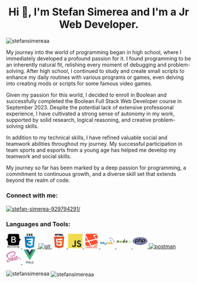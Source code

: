 <h1 align="center">Hi 👋, I'm Stefan Simerea and I'm a Jr Web Developer.</h1>

<p align="left"> <img src="https://komarev.com/ghpvc/?username=stefansimereaa&label=Profile%20views&color=0e75b6&style=flat" alt="stefansimereaa" /> </p>

<p>My journey into the world of programming began in high school, where I immediately developed a profound passion for it. I found programming to be an inherently natural fit, relishing every moment of debugging and problem-solving. After high school, I continued to study and create small scripts to enhance my daily routines with various programs or games, even delving into creating mods or scripts for some famous video games.

Given my passion for this world, I decided to enroll in Boolean and successfully completed the Boolean Full Stack Web Developer course in September 2023. Despite the potential lack of extensive professional experience, I have cultivated a strong sense of autonomy in my work, supported by solid research, logical reasoning, and creative problem-solving skills.

In addition to my technical skills, I have refined valuable social and teamwork abilities throughout my journey. My successful participation in team sports and esports from a young age has helped me develop my teamwork and social skills.

My journey so far has been marked by a deep passion for programming, a commitment to continuous growth, and a diverse skill set that extends beyond the realm of code. </p>

<h3 align="left">Connect with me:</h3>
<p align="left">
<a href="https://linkedin.com/in/stefan-simerea-929794291/" target="blank"><img align="center" src="https://raw.githubusercontent.com/rahuldkjain/github-profile-readme-generator/master/src/images/icons/Social/linked-in-alt.svg" alt="stefan-simerea-929794291/" height="30" width="40" /></a>
</p>

<h3 align="left">Languages and Tools:</h3>
<p align="left"> <a href="https://getbootstrap.com" target="_blank" rel="noreferrer"> <img src="https://raw.githubusercontent.com/devicons/devicon/master/icons/bootstrap/bootstrap-plain-wordmark.svg" alt="bootstrap" width="40" height="40"/> </a> <a href="https://www.w3schools.com/css/" target="_blank" rel="noreferrer"> <img src="https://raw.githubusercontent.com/devicons/devicon/master/icons/css3/css3-original-wordmark.svg" alt="css3" width="40" height="40"/> </a> <a href="https://git-scm.com/" target="_blank" rel="noreferrer"> <img src="https://www.vectorlogo.zone/logos/git-scm/git-scm-icon.svg" alt="git" width="40" height="40"/> </a> <a href="https://www.w3.org/html/" target="_blank" rel="noreferrer"> <img src="https://raw.githubusercontent.com/devicons/devicon/master/icons/html5/html5-original-wordmark.svg" alt="html5" width="40" height="40"/> </a> <a href="https://developer.mozilla.org/en-US/docs/Web/JavaScript" target="_blank" rel="noreferrer"> <img src="https://raw.githubusercontent.com/devicons/devicon/master/icons/javascript/javascript-original.svg" alt="javascript" width="40" height="40"/> </a> <a href="https://laravel.com/" target="_blank" rel="noreferrer"> <img src="https://raw.githubusercontent.com/devicons/devicon/master/icons/laravel/laravel-plain-wordmark.svg" alt="laravel" width="40" height="40"/> </a> <a href="https://www.mysql.com/" target="_blank" rel="noreferrer"> <img src="https://raw.githubusercontent.com/devicons/devicon/master/icons/mysql/mysql-original-wordmark.svg" alt="mysql" width="40" height="40"/> </a> <a href="https://nodejs.org" target="_blank" rel="noreferrer"> <img src="https://raw.githubusercontent.com/devicons/devicon/master/icons/nodejs/nodejs-original-wordmark.svg" alt="nodejs" width="40" height="40"/> </a> <a href="https://www.php.net" target="_blank" rel="noreferrer"> <img src="https://raw.githubusercontent.com/devicons/devicon/master/icons/php/php-original.svg" alt="php" width="40" height="40"/> </a> <a href="https://postman.com" target="_blank" rel="noreferrer"> <img src="https://www.vectorlogo.zone/logos/getpostman/getpostman-icon.svg" alt="postman" width="40" height="40"/> </a> <a href="https://sass-lang.com" target="_blank" rel="noreferrer"> <img src="https://raw.githubusercontent.com/devicons/devicon/master/icons/sass/sass-original.svg" alt="sass" width="40" height="40"/> </a> <a href="https://vuejs.org/" target="_blank" rel="noreferrer"> <img src="https://raw.githubusercontent.com/devicons/devicon/master/icons/vuejs/vuejs-original-wordmark.svg" alt="vuejs" width="40" height="40"/> </a> </p>

<p><img align="left" src="https://github-readme-stats.vercel.app/api/top-langs?username=stefansimereaa&show_icons=true&locale=en&layout=compact" alt="stefansimereaa" /></p>

<p>&nbsp;<img align="center" src="https://github-readme-stats.vercel.app/api?username=stefansimereaa&show_icons=true&locale=en" alt="stefansimereaa" /></p>
